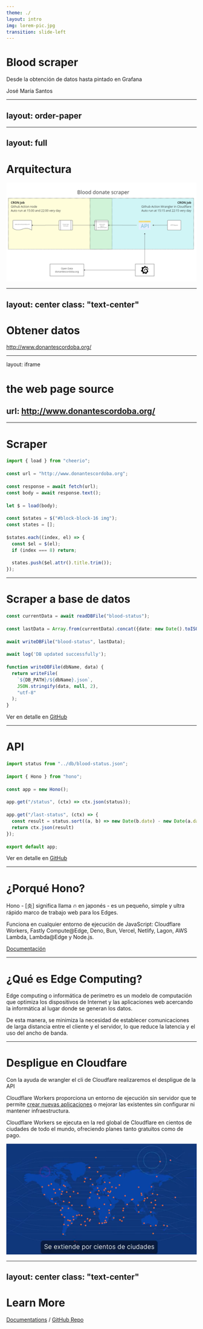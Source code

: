 ```yaml
---
theme: ./
layout: intro
img: lorem-pic.jpg
transition: slide-left
---
```


# Blood scraper

Desde la obtención de datos hasta pintado en Grafana


<template v-slot:icon>
  <div class="flex justify-center w-full h-full ">        
    <twemoji-drop-of-blood class="w-full h-full" /> 
  </div>  
</template>

<div class="pt-12">
  <span @click="next" class="px-2 p-1 rounded cursor-pointer hover:bg-white hover:bg-opacity-10">
    José María Santos
  </span>
</div>

---
layout: order-paper
---

<div class="grid grid-cols-4 gap-4 text-white mt-10">
  <OrderPaperItem icon="download" title="Datos" body="Recuperar los datos desde un html. Scrapping"/>
  <OrderPaperItem icon="api" title="Api" body="Crear una api con Holo que se ejecute en el Edge"/>
  <OrderPaperItem icon="timer" title="Cron Jobs" body="Github actions para ejcutar actualización y despligue de api"/>
  <OrderPaperItem icon="chartAreas" title="Grafana" body="Panel de control en Grafana para visualizar los datos"/>                    
</div>

---
layout: full
---
# Arquitectura

![Alt text](assets/architecture.png)

---
layout: center
class: "text-center"
---

# Obtener datos

http://www.donantescordoba.org/

---
layout: iframe

# the web page source
url: http://www.donantescordoba.org/
---


---

# Scraper

```ts {1|5-6|8|13-18|all} {lines:true}
import { load } from "cheerio";

const url = "http://www.donantescordoba.org";

const response = await fetch(url);
const body = await response.text();

let $ = load(body);

const $states = $("#block-block-16 img");
const states = [];

$states.each((index, el) => {
  const $el = $(el);
  if (index === 8) return;

  states.push($el.attr().title.trim());
});
```
---

# Scraper a base de datos

```ts {1|3|5|all} {lines:true}
const currentData = await readDBFile("blood-status");

const lastData = Array.from(currentData).concat({date: new Date().toISOString(), result})

await writeDBFile("blood-status", lastData);

await log('DB updated successfully');

function writeDBFile(dbName, data) {
  return writeFile(
    `${DB_PATH}/${dbName}.json`,
    JSON.stringify(data, null, 2),
    "utf-8"
  );
}
```
<div class="mt-5 text-center">
Ver en detalle en <a href="https://github.com/josemasf/blood-donate/blob/master/scraping/index.js">GitHub</a>
</div>

---

# API

```ts {3|5|7|all} {lines:true}
import status from "../db/blood-status.json";

import { Hono } from "hono";

const app = new Hono();

app.get("/status", (ctx) => ctx.json(status));

app.get("/last-status", (ctx) => {  
  const result = status.sort((a, b) => new Date(b.date) - new Date(a.date))[0];
  return ctx.json(result)
});

export default app;
```

<div class="mt-5 text-center">
Ver en detalle en <a href="https://github.com/josemasf/blood-donate/blob/master/src/index.js">GitHub</a>
</div>

---

# ¿Porqué Hono?

Hono - [炎] significa llama 🔥 en japonés - es un pequeño, simple y ultra rápido marco de trabajo web para los Edges. 

Funciona en cualquier entorno de ejecución de JavaScript: Cloudflare Workers, Fastly Compute@Edge, Deno, Bun, Vercel, Netlify, Lagon, AWS Lambda, Lambda@Edge y Node.js.

[Documentación](https://hono.dev/)

---

# ¿Qué es Edge Computing?

Edge computing o informática de perímetro es un modelo de computación que optimiza los dispositivos de Internet y las aplicaciones web acercando la informática al lugar donde se generan los datos. 

De esta manera, se minimiza la necesidad de establecer comunicaciones de larga distancia entre el cliente y el servidor, lo que reduce la latencia y el uso del ancho de banda.

---

# Despligue en Cloudfare

Con la ayuda de wrangler el cli de Cloudfare realizaremos el despligue de la API

Cloudflare Workers proporciona un entorno de ejecución sin servidor que te permite [crear nuevas aplicaciones](https://developers.cloudflare.com/workers/get-started/guide/) o mejorar las existentes sin configurar ni mantener infraestructura.

Cloudflare Workers se ejecuta en la red global de Cloudflare en cientos de ciudades de todo el mundo, ofreciendo planes tanto gratuitos como de pago.

<img src="/assets/cloudflare.png" class="object-cover h-60 m-auto" />

---
layout: center
class: "text-center"
---

# Learn More

[Documentations](https://sli.dev) / [GitHub Repo](https://github.com/slidevjs/slidev)

